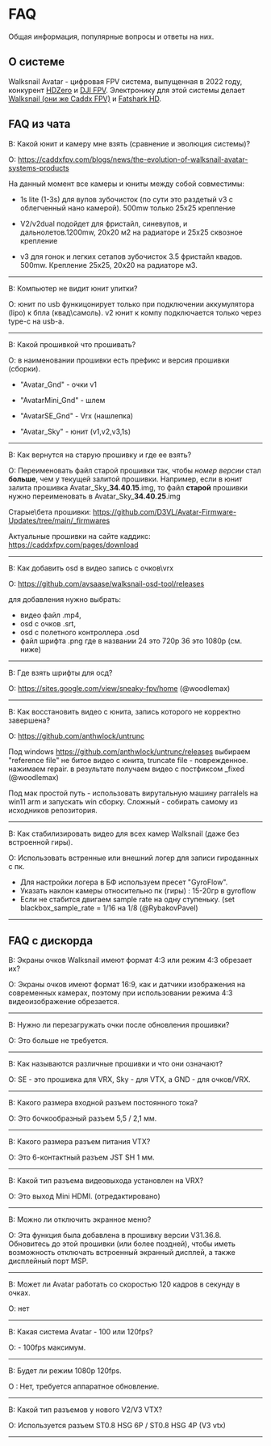 # FAQ

Общая информация, популярные вопросы и ответы на них.

## О системе

Walksnail Avatar - цифровая FPV система, выпущенная в 2022 году, конкурент [HDZero](hdzero.ru) и [DJI FPV](https://www.djifpv.ru). Электронику для этой системы делает [Walksnail (они же Caddx FPV)](https://caddxfpv.com/collections/walksnail-avatar-system) и [Fatshark HD](https://www.fatshark.com).


## FAQ из чата

B: Какой юнит и камеру мне взять (сравнение и эволюция системы)?

О: https://caddxfpv.com/blogs/news/the-evolution-of-walksnail-avatar-systems-products

На данный момент все камеры и юниты между собой совместимы:

* 1s lite (1-3s) для вупов зубочисток (по сути это раздетый v3 с облегченный  нано камерой). 500mw только 25х25 крепление

* V2/v2dual подойдет для фристайл, синевупов, и дальнолетов.1200mw, 20х20 м2 на радиаторе и 25х25 сквозное крепление

* v3 для гонок и легких сетапов зубочисток 3.5 фристайл квадов. 500mw. Крепление 25х25, 20х20 на радиаторе м3.

---

В: Компьютер не видит юнит улитки?

О: юнит по usb функицонирует только при подключении аккумулятора (lipo) к бпла (квад\самоль). v2 юнит к компу подключается только через type-c на usb-a.

---

B: Какой прошивкой что прошивать?

О: в наименовании прошивки есть префикс и версия прошивки (сборки).

* "Avatar_Gnd" - очки v1

* "AvatarMini_Gnd" - шлем  

* "AvatarSE_Gnd" - Vrx (нашлепка)

* "Avatar_Sky" - юнит (v1,v2,v3,1s)

---

B: Как вернутся на старую прошивку и где ее взять?

О: Переименовать файл старой прошивки так, чтобы _номер версии_ стал **больше**, чем у текущей залитой прошивки. Например, если в юнит залита прошивка Avatar_Sky_**34.40.15**.img, то файл **старой** прошивки нужно переименовать в Avatar_Sky_**34.40.25**.img

Старые\бета прошивки: https://github.com/D3VL/Avatar-Firmware-Updates/tree/main/_firmwares

Актуальные прошивки на сайте каддикс: https://caddxfpv.com/pages/download

---

B: Как добавить osd в видео запись с очков\vrx

О: https://github.com/avsaase/walksnail-osd-tool/releases

для добавления нужно выбрать:

- видео файл .mp4, 
- osd с очков .srt, 
- osd с полетного контроллера .osd
- файл шрифта .png где в названии 24 это 720p 36 это 1080p (см. ниже)

---

B: Где взять шрифты для осд?

О: https://sites.google.com/view/sneaky-fpv/home (@woodlemax)

---

В: Как восстановить видео с юнита, запись которого не корректно завершена?

О: https://github.com/anthwlock/untrunc

Под windows https://github.com/anthwlock/untrunc/releases 
выбираем "reference file" не битое видео с юнита, truncate file - поврежденное. нажимаем repair. в результате получаем видео с постфиксом _fixed (@woodlemax)

Под мак простой путь - использовать вирутальную машину parralels на win11 arm и запускать win сборку. Сложный - собирать самому из исходников репозитория.

---

В: Как стабилизировать видео для всех камер Walksnail (даже без встроенной гиры).

О: Использовать встренные или внешний логер для записи гироданных с пк.  
- Для настройки логера в БФ используем пресет "GyroFlow".  
- Указать наклон камеры относительно пк (гиры) : 15-20гр в gyroflow 
- Если не стабится двигаем sample rate на одну ступеньку.  (set blackbox_sample_rate = 1/16 на 1/8 (@RybakovPavel)

---

## FAQ с дискорда 

В: Экраны очков Walksnail имеют формат 4:3 или режим 4:3 обрезает их?

О: Экраны очков имеют формат 16:9, как и датчики изображения на современных камерах, поэтому при использовании режима 4:3 видеоизображение обрезается.

---

В: Нужно ли перезагружать очки после обновления прошивки?

О: Это больше не требуется.

---

В: Как называются различные прошивки и что они означают?

О: SE - это прошивка для VRX, Sky - для VTX, а GND - для очков/VRX.

---

В: Какого размера входной разъем постоянного тока?

О: Это бочкообразный разъем 5,5 / 2,1 мм.

---

В: Какого размера разъем питания VTX?

О: Это 6-контактный разъем JST SH 1 мм.

---

В: Какой тип разъема видеовыхода установлен на VRX?

О: Это выход Mini HDMI. (отредактировано)

---

В: Можно ли отключить экранное меню? 

О: Эта функция была добавлена в прошивку версии V31.36.8. Обновитесь до этой прошивки (или более поздней), чтобы иметь возможность отключать встроенный экранный дисплей, а также дисплейный порт MSP.

---

В: Может ли Avatar работать со скоростью 120 кадров в секунду в очках. 

О: нет

---

В: Какая система Avatar - 100 или 120fps? 

О: - 100fps максимум. 

---

В: Будет ли режим 1080p 120fps. 

О : Нет, требуется аппаратное обновление.

---

В: Какой тип разъемов у нового V2/V3 VTX?

О: Используется разъем ST0.8 HSG 6P /  ST0.8 HSG 4P (V3 vtx)

---
